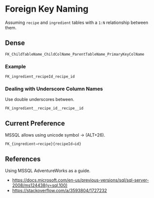 # Foreign Key Naming

Assuming `recipe` and `ingredient` tables with a `1:N` relationship between them.

## Dense

`FK_ChildTableName_ChildColName_ParentTableName_PrimaryKeyColName`

### Example

`FK_ingredient_recipeId_recipe_id`

### Dealing with Underscore Column Names

Use double underscores between.

`FK_ingredient__recipe_id__recipe__id`

## Current Preference

MSSQL allows using unicode symbol → (ALT+26).

`FK_{ingredient→recipe}{recipeId→id}`

## References

Using MSSQL AdventureWorks as a guide.

* <https://docs.microsoft.com/en-us/previous-versions/sql/sql-server-2008/ms124438(v=sql.100)>
* <https://stackoverflow.com/a/3593804/1727232>
